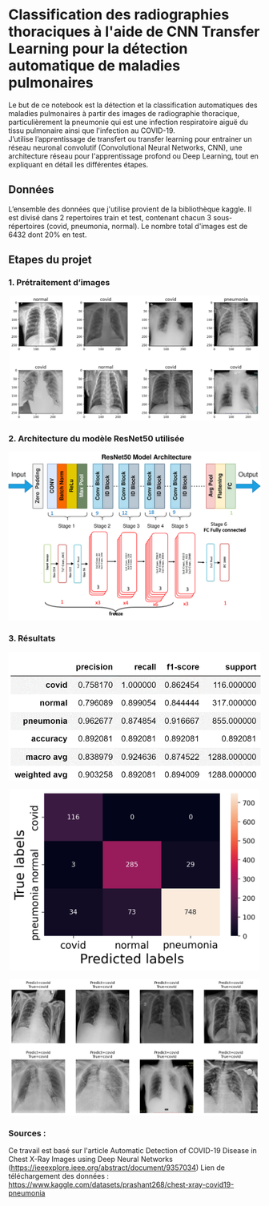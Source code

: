# Classification des radiographies thoraciques à l'aide de CNN Transfer Learning pour la détection automatique de maladies pulmonaires

Le but de ce notebook est la détection et la classification automatiques des maladies pulmonaires à partir des images de radiographie thoracique, particulièrement la pneumonie qui est une infection respiratoire aiguë du tissu pulmonaire ainsi que l'infection au COVID-19.    
J’utilise l’apprentissage de transfert ou transfer learning pour entrainer un réseau neuronal convolutif (Convolutional Neural Networks, CNN), une architecture réseau pour l'apprentissage profond ou Deep Learning, tout en expliquant en détail les différentes étapes.

## Données

L’ensemble des données que j'utilise provient de la bibliothèque kaggle. Il est divisé dans 2 repertoires train et test, contenant chacun 3 sous-répertoires (covid, pneumonia, normal). Le nombre total d'images est de 6432 dont 20% en test. 

## Etapes du projet 
### 1. Prétraitement d’images
<p align="center"><img src="images/Images pretraitees.png" style="width: 500px"/></p>

### 2. Architecture du modèle ResNet50 utilisée 
<p align="center"><img src="images/architecture-resnet50.png" style="width: 700px"/></p>

### 3. Résultats 
<p align="center"><img src="images/report-classification.png" style="width: 700px"/></p>
<p align="center"><img src="images/conf matrix tot.png" style="width: 500px"/></p>
<p align="center"><img src="images/images predicted.png" style="width: 500px"/></p>    
     
### Sources :           
Ce travail est basé sur l'article Automatic Detection of COVID-19 Disease in Chest X-Ray Images using Deep Neural Networks (https://ieeexplore.ieee.org/abstract/document/9357034)
Lien de téléchargement des données : https://www.kaggle.com/datasets/prashant268/chest-xray-covid19-pneumonia  
